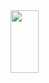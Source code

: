 
<!--
**yeb0/yeb0** is a ✨ _special_ ✨ repository because its `README.md` (this file) appears on your GitHub profile.

Here are some ideas to get you started:

- 🔭 I’m currently working on ...
- 🌱 I’m currently learning ...
- 👯 I’m looking to collaborate on ...
- 🤔 I’m looking for help with ...
- 💬 Ask me about ...
- 📫 How to reach me: ...
- 😄 Pronouns: ...
- ⚡ Fun fact: ...
-->
<!-- 안녕하세요. 저는 **적은 리소스로 질 좋은 애플리케이션을 만들고자 하는 것이 목표인 개발자 우상훈입니다.**<br>
새로운 기술도 열정적으로 받아 들이며, 제가 맡은 업무에 대해 최선을 다하고자 노력합니다. --> 

<a href="https://github.com/devxb/gitanimals">
<!--   <img src="https://render.gitanimals.org/lines/yuuzinn?pet-id=733575483152441415" width="30%" height="100"/>
  <img src="https://render.gitanimals.org/lines/yuuzinn?pet-id=744815865853748729" width="30%" height="100"/>
  <img src="https://render.gitanimals.org/lines/yuuzinn?pet-id=744815866159928060" width="30%" height="100"/>
  <img src="https://render.gitanimals.org/lines/yuuzinn?pet-id=745228389665319571" width="30%" height="100"/> -->
  <img src="https://render.gitanimals.org/lines/yuuzinn?pet-id=745681932297803035" width="30%" height="100"/>
</a>
